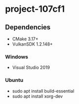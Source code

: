 # project-107cf1

## Dependencies

- CMake 3.17+
- VulkanSDK 1.2.148+

### Windows
- Visual Studio 2019

### Ubuntu
- sudo apt install build-essential
- sudo apt install xorg-dev
